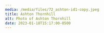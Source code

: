 ```yaml
---
media: /media/files/72_ashton-id1-copy.jpeg
title: Ashton Thornhill
alt: Photo of Ashton Thornhill
date: 2023-01-18T15:17:00-0500
---
```


